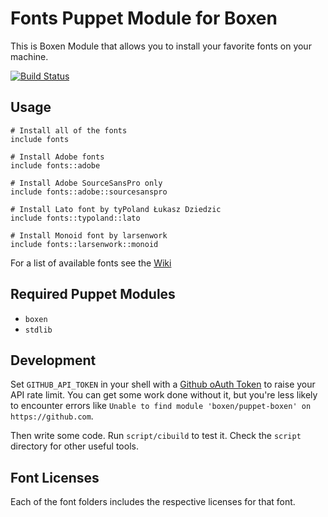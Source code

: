 # Fonts Puppet Module for Boxen

This is Boxen Module that allows you to install your favorite fonts on your machine.

[![Build Status](https://travis-ci.org/boxen/puppet-fonts.svg?branch=master)](https://travis-ci.org/boxen/puppet-fonts)

## Usage

```puppet
# Install all of the fonts
include fonts

# Install Adobe fonts
include fonts::adobe

# Install Adobe SourceSansPro only
include fonts::adobe::sourcesanspro

# Install Lato font by tyPoland Łukasz Dziedzic
include fonts::typoland::lato

# Install Monoid font by larsenwork
include fonts::larsenwork::monoid
```

For a list of available fonts see the [Wiki](https://github.com/boxen/puppet-fonts/wiki)

## Required Puppet Modules

* `boxen`
* `stdlib`

## Development

Set `GITHUB_API_TOKEN` in your shell with a [Github oAuth Token](https://help.github.com/articles/creating-an-oauth-token-for-command-line-use) to raise your API rate limit. You can get some work done without it, but you're less likely to encounter errors like `Unable to find module 'boxen/puppet-boxen' on https://github.com`.

Then write some code. Run `script/cibuild` to test it. Check the `script`
directory for other useful tools.

## Font Licenses
Each of the font folders includes the respective licenses for that font.
